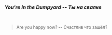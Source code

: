 ### _You're in the Dumpyard_ -- _Ты на свалке_


<br>


> Are you happy now? -- Счастлив что зашёл?

